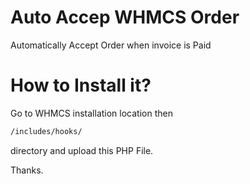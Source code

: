 # Auto Accep WHMCS Order
Automatically Accept Order when invoice is Paid

# How to Install it?
Go to WHMCS installation location then
```html 
/includes/hooks/ 
``` 
directory and upload this PHP File.

Thanks.
